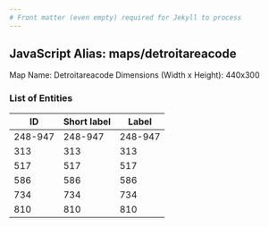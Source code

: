```yaml
---
# Front matter (even empty) required for Jekyll to process
---
```


## JavaScript Alias: maps/detroitareacode

Map Name: Detroitareacode
Dimensions (Width x Height): 440x300





### List of Entities

ID | Short label | Label
---|---|---|
248-947|248-947|248-947
313|313|313
517|517|517
586|586|586
734|734|734
810|810|810

